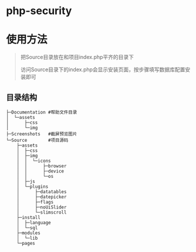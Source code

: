 # php-security



使用方法
============================




> 把Source目录放在和项目index.php平齐的目录下
> 
> 访问Source目录下的index.php会显示安装页面，按步骤填写数据库配置安装即可
> 


## 目录结构
    
	├─Documentation	#帮助文件目录
	│  └─assets
	│      ├─css
	│      └─img
	├─Screenshots	#截屏预览图片
	└─Source		#项目源码
	    ├─assets
	    │  ├─css
	    │  ├─img
	    │  │  └─icons
	    │  │      ├─browser
	    │  │      ├─device
	    │  │      └─os
	    │  ├─js
	    │  └─plugins
	    │      ├─datatables
	    │      ├─datepicker
	    │      ├─flags
	    │      ├─noUiSlider
	    │      └─slimscroll
	    ├─install
	    │  ├─language
	    │  └─sql
	    ├─modules
	    │  └─lib
	    └─pages

